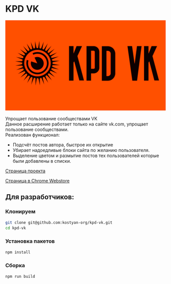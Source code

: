 # KPD VK

![Image](https://github.com/kostyan-org/kpd-vk/raw/gh-pages/iconRectangle.png)

Упрощает пользование сообществами VK  
Данное расширение работает только на сайте vk.com, упрощает пользование сообществами.  
Реализован функционал:
- Подсчёт постов автора, быстрое их открытие
- Убирает надоедливые блоки сайта по желанию пользователя.
- Выделение цветом и размытие постов тех пользователей которые были добавлены в списки.

[Страница проекта](https://kostyan-org.github.io/kpd-vk)

[Страница в Chrome Webstore](https://chrome.google.com/webstore/detail/kpd-vk/dfeophokijfndlnffkfgmiednapmphmo)


## Для разработчиков:
### Клонируем
```bash
git clone git@github.com:kostyan-org/kpd-vk.git
cd kpd-vk
```
### Установка пакетов
```bash
npm install
```

### Сборка
```bash
npm run build
```


